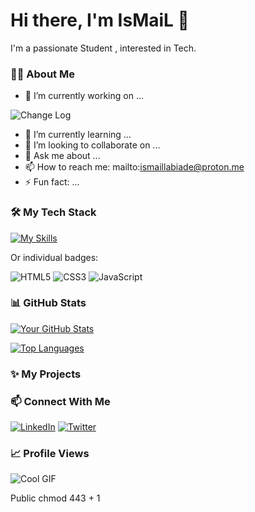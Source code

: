 # Hi there, I'm IsMaiL 👋

I'm a passionate Student , interested in Tech.


### 👨‍💻 About Me

-   🔭 I’m currently working on ...

![Change Log](https://IsMaiLLaBiaDe.Github.Io/Changelog.png)

-   🌱 I’m currently learning ...
-   👯 I’m looking to collaborate on ...
-   💬 Ask me about ...
-   📫 How to reach me: mailto:ismaillabiade@proton.me
-   ⚡ Fun fact: ...
   

### 🛠️ My Tech Stack

[![My Skills](https://skillicons.dev/icons?i=html,css,js,react,nodejs,python,git,github,docker)](https://skillicons.dev)

Or individual badges:

![HTML5](https://img.shields.io/badge/html5-%23E34F26.svg?style=for-the-badge&logo=html5&logoColor=white)
![CSS3](https://img.shields.io/badge/css3-%231572B6.svg?style=for-the-badge&logo=css3&logoColor=white)
![JavaScript](https://img.shields.io/badge/javascript-%23323330.svg?style=for-the-badge&logo=javascript&logoColor=%23F7DF1E)


### 📊 GitHub Stats

[![Your GitHub Stats](https://github-readme-stats.vercel.app/api?username=IsMaiLLaBiaDe&show_icons=true&theme=dracula)](https://github.com/anuraghazra/github-readme-stats)

[![Top Languages](https://github-readme-stats.vercel.app/api/top-langs/?username=IsMaiLLaBiaDe&layout=compact&theme=dracula)](https://github.com/anuraghazra/github-readme-stats)

### ✨ My Projects

### 📫 Connect With Me

[![LinkedIn](https://img.shields.io/badge/linkedin-%230077B5.svg?style=for-the-badge&logo=linkedin&logoColor=white)](https://linkedin.com/in/IsMaiLLabiaDe)
[![Twitter](https://img.shields.io/badge/twitter-%231DA1F2.svg?style=for-the-badge&logo=twitter&logoColor=white)](https://twitter.com/IsMaiLLaBiaDe)
### 📈 Profile Views

![Cool GIF](https://ismaillabiade.github.io/IsMaiLLaBiaDe/assets/a.gif)


Public chmod 443 + 1
